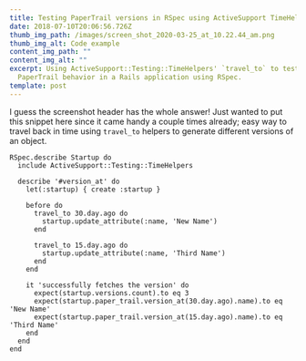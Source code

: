 ```yaml
---
title: Testing PaperTrail versions in RSpec using ActiveSupport TimeHelpers
date: 2018-07-10T20:06:56.726Z
thumb_img_path: /images/screen_shot_2020-03-25_at_10.22.44_am.png
thumb_img_alt: Code example
content_img_path: ""
content_img_alt: ""
excerpt: Using ActiveSupport::Testing::TimeHelpers' `travel_to` to test
  PaperTrail behavior in a Rails application using RSpec.
template: post
---
```

I guess the screenshot header has the whole answer! Just wanted to put this snippet here since it came handy a couple times already; easy way to travel back in time using `travel_to` helpers to generate different versions of an object.

```
RSpec.describe Startup do
  include ActiveSupport::Testing::TimeHelpers
  
  describe '#version_at' do
    let(:startup) { create :startup }

    before do
      travel_to 30.day.ago do
        startup.update_attribute(:name, 'New Name')
      end

      travel_to 15.day.ago do
        startup.update_attribute(:name, 'Third Name')
      end
    end

    it 'successfully fetches the version' do
      expect(startup.versions.count).to eq 3
      expect(startup.paper_trail.version_at(30.day.ago).name).to eq 'New Name'
      expect(startup.paper_trail.version_at(15.day.ago).name).to eq 'Third Name'
    end
  end
end
```